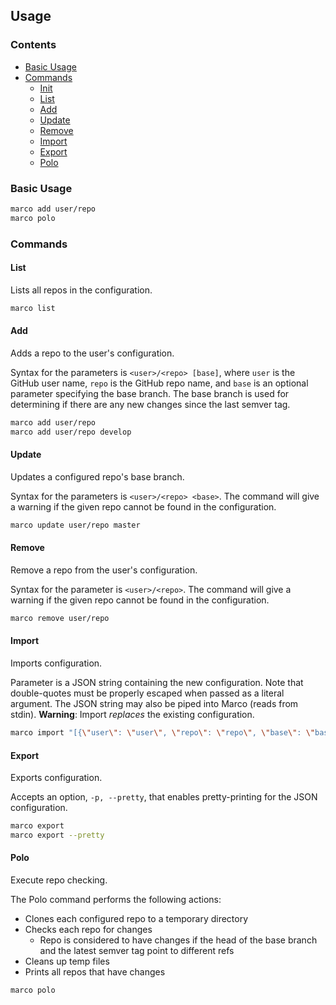 ## Usage
### Contents
- [Basic Usage](#basic-usage)
- [Commands](#commands)
  - [Init](#init)
  - [List](#list)
  - [Add](#add)
  - [Update](#update)
  - [Remove](#remove)
  - [Import](#import)
  - [Export](#export)
  - [Polo](#polo)

### Basic Usage
```bash
marco add user/repo
marco polo
```

### Commands
#### List
Lists all repos in the configuration.

```bash
marco list
```

#### Add
Adds a repo to the user's configuration.

Syntax for the parameters is `<user>/<repo> [base]`, where `user` is the GitHub user name, `repo` is the GitHub repo name, and `base` is an optional parameter specifying the base branch. The base branch is used for determining if there are any new changes since the last semver tag.

```bash
marco add user/repo
marco add user/repo develop
```

#### Update
Updates a configured repo's base branch.

Syntax for the parameters is `<user>/<repo> <base>`. The command will give a warning if the given repo cannot be found in the configuration.

```bash
marco update user/repo master
```

#### Remove
Remove a repo from the user's configuration.

Syntax for the parameter is `<user>/<repo>`. The command will give a warning if the given repo cannot be found in the configuration.

```bash
marco remove user/repo
```

#### Import
Imports configuration.

Parameter is a JSON string containing the new configuration. Note that double-quotes must be properly escaped when passed as a literal argument. The JSON string may also be piped into Marco (reads from stdin). **Warning**: Import _replaces_ the existing configuration.

```bash
marco import "[{\"user\": \"user\", \"repo\": \"repo\", \"base\": \"base\"}]"
```

#### Export
Exports configuration.

Accepts an option, `-p, --pretty`, that enables pretty-printing for the JSON configuration.

```bash
marco export
marco export --pretty
```

#### Polo
Execute repo checking.

The Polo command performs the following actions:
- Clones each configured repo to a temporary directory
- Checks each repo for changes
  - Repo is considered to have changes if the head of the base branch and the latest semver tag point to different refs
- Cleans up temp files
- Prints all repos that have changes

```bash
marco polo
```
